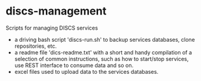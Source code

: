 # discs-management
Scripts for managing DISCS services

- a driving bash script 'discs-run.sh' to backup services databases, clone repositories, etc.
- a readme file 'dics-readme.txt' with a short and handy compilation of a selection of common instructions, such as how to start/stop services, use REST interface to consume data and so on.
- excel files used to upload data to the services databases.

